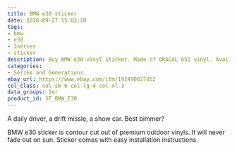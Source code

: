 ```yaml
---
title: BMW e30 sticker
date: 2018-09-27 15:03:10
tags:
- bmw
- e30
- 3series
- sticker
description: Buy BMW e30 vinyl sticker. Made of ORACAL 651 vinyl. Available in different colors.
categories:
- Series and Generations
ebay_url: https://www.ebay.com/itm/192490027852
col_class: col-sm-6 col-lg-4 col-xl-3
data_groups: 3er
product_id: ST_BMW_E30
---
```


A daily driver, a drift missle, a show car. Best bimmer?

<!-- more -->
<!-- {% asset_img content-image bmw-e30-vinyl-sticker.jpg 'BMW e30 drift stance vinyl sticker"BMW e30 vinyl sticker"' %} -->

BMW e30 sticker is contour cut out of premium outdoor vinyls. It will never fade out on sun. Sticker comes with easy installation instructions. 
